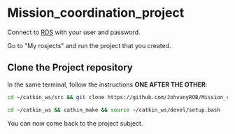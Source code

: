 # Mission_coordination_project

Connect to [RDS](https://app.theconstructsim.com/#/) with your user and password.

Go to "My rosjects" and run the project that you created.

## Clone the Project repository
In the same terminal, follow the instructions **ONE AFTER THE OTHER**:

```bash
cd ~/catkin_ws/src && git clone https://github.com/JohvanyROB/Mission_coordination_project.git

cd ~/catkin_ws && catkin_make && source ~/catkin_ws/devel/setup.bash
```

You can now come back to the project subject.
